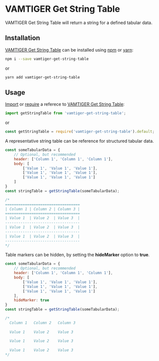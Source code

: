 # VAMTIGER Get String Table
VAMTIGER Get String Table will return a string for a defined tabular data.

## Installation
[VAMTIGER Get String Table](https://github.com/vamtiger-project/vamtiger-get-string-table) can be installed using [npm](https://www.npmjs.com/) or [yarn]():
```bash
npm i --save vamtiger-get-string-table
```
or
```bash
yarn add vamtiger-get-string-table
```

## Usage
[Import](https://developer.mozilla.org/en-US/docs/Web/JavaScript/Reference/Statements/import) or [require](https://nodejs.org/api/modules.html#modules_require) a referece to [VAMTIGER Get String Table](https://github.com/vamtiger-project/vamtiger-get-string-table):
```javascript
import getStringTable from 'vamtiger-get-string-table';
```
or
```javascript
const getStringTable = require('vamtiger-get-string-table').default;
```

A representative string table can be reference for structured tabular data.
```javascript
const someTabularData = {
    // Optional, but recommended
    header: ['Column 1', 'Column 1', 'Column 1'],
    body: [
        ['Value 1', 'Value 1', 'Value 1'],
        ['Value 1', 'Value 1', 'Value 1'],
        ['Value 1', 'Value 1', 'Value 1']
    ]
}
const stringTable = getStringTable(someTabularData);

/*
==================================
| Column 1 | Column 2 | Column 3 |
==================================
| Value 1  | Value 2  | Value 3  |
----------------------------------
| Value 1  | Value 2  | Value 3  |
----------------------------------
| Value 1  | Value 2  | Value 3  |
----------------------------------
*/
```

Table markers can be hidden, by setting the __**hideMarker**__ option to __**true**__.
```javascript
const someTabularData = {
    // Optional, but recommended
    header: ['Column 1', 'Column 1', 'Column 1'],
    body: [
        ['Value 1', 'Value 1', 'Value 1'],
        ['Value 1', 'Value 1', 'Value 1'],
        ['Value 1', 'Value 1', 'Value 1']
    ],
    hideMarker: true
}
const stringTable = getStringTable(someTabularData);

/*
  Column 1   Column 2   Column 3  
                                  
  Value 1    Value 2    Value 3   
                                  
  Value 1    Value 2    Value 3   
                                  
  Value 1    Value 2    Value 3  
*/
```